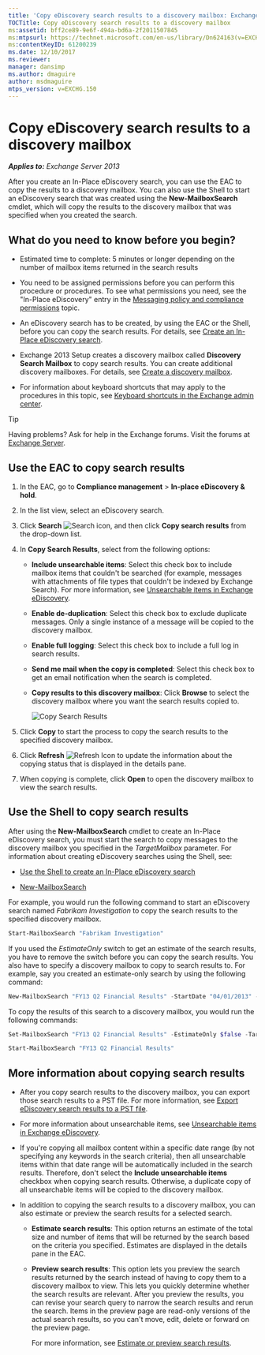 ```yaml
---
title: 'Copy eDiscovery search results to a discovery mailbox: Exchange 2013 Help'
TOCTitle: Copy eDiscovery search results to a discovery mailbox
ms:assetid: bff2ce89-9e6f-494a-bd6a-2f2011507845
ms:mtpsurl: https://technet.microsoft.com/en-us/library/Dn624163(v=EXCHG.150)
ms:contentKeyID: 61200239
ms.date: 12/10/2017
ms.reviewer: 
manager: dansimp
ms.author: dmaguire
author: msdmaguire
mtps_version: v=EXCHG.150
---
```


# Copy eDiscovery search results to a discovery mailbox

_**Applies to:** Exchange Server 2013_

After you create an In-Place eDiscovery search, you can use the EAC to copy the results to a discovery mailbox. You can also use the Shell to start an eDiscovery search that was created using the **New-MailboxSearch** cmdlet, which will copy the results to the discovery mailbox that was specified when you created the search.

## What do you need to know before you begin?

- Estimated time to complete: 5 minutes or longer depending on the number of mailbox items returned in the search results

- You need to be assigned permissions before you can perform this procedure or procedures. To see what permissions you need, see the "In-Place eDiscovery" entry in the [Messaging policy and compliance permissions](messaging-policy-and-compliance-permissions-exchange-2013-help.md) topic.

- An eDiscovery search has to be created, by using the EAC or the Shell, before you can copy the search results. For details, see [Create an In-Place eDiscovery search](https://docs.microsoft.com/en-us/exchange/security-and-compliance/in-place-ediscovery/create-in-place-ediscovery-search).

- Exchange 2013 Setup creates a discovery mailbox called **Discovery Search Mailbox** to copy search results. You can create additional discovery mailboxes. For details, see [Create a discovery mailbox](https://docs.microsoft.com/en-us/Office365/SecurityCompliance/eop/exchange-online-protection-overview).

- For information about keyboard shortcuts that may apply to the procedures in this topic, see [Keyboard shortcuts in the Exchange admin center](keyboard-shortcuts-in-the-exchange-admin-center-2013-help.md).

> [!TIP]
> Having problems? Ask for help in the Exchange forums. Visit the forums at [Exchange Server](https://go.microsoft.com/fwlink/p/?linkid=60612).

## Use the EAC to copy search results

1. In the EAC, go to **Compliance management** \> **In-place eDiscovery & hold**.

2. In the list view, select an eDiscovery search.

3. Click **Search** ![Search icon](images/Dn624163.773574d0-9b92-4cab-9f6b-81532c7418b9(EXCHG.150).gif "Search icon"), and then click **Copy search results** from the drop-down list.

4. In **Copy Search Results**, select from the following options:

   - **Include unsearchable items**: Select this check box to include mailbox items that couldn't be searched (for example, messages with attachments of file types that couldn't be indexed by Exchange Search). For more information, see [Unsearchable items in Exchange eDiscovery](unsearchable-items-in-exchange-ediscovery-exchange-2013-help.md).

   - **Enable de-duplication**: Select this check box to exclude duplicate messages. Only a single instance of a message will be copied to the discovery mailbox.

   - **Enable full logging**: Select this check box to include a full log in search results.

   - **Send me mail when the copy is completed**: Select this check box to get an email notification when the search is completed.

   - **Copy results to this discovery mailbox**: Click **Browse** to select the discovery mailbox where you want the search results copied to.

        ![Copy Search Results](images/Dn624163.875e25ed-8308-408c-92c4-8c76fc9d9bfc(EXCHG.150).gif "Copy Search Results")

5. Click **Copy** to start the process to copy the search results to the specified discovery mailbox.

6. Click **Refresh** ![Refresh Icon](images/Dn624163.85f271ca-32a4-426c-842a-d2172567099d(EXCHG.150).gif "Refresh Icon") to update the information about the copying status that is displayed in the details pane.

7. When copying is complete, click **Open** to open the discovery mailbox to view the search results.

## Use the Shell to copy search results

After using the **New-MailboxSearch** cmdlet to create an In-Place eDiscovery search, you must start the search to copy messages to the discovery mailbox you specified in the *TargetMailbox* parameter. For information about creating eDiscovery searches using the Shell, see:

- [Use the Shell to create an In-Place eDiscovery search](https://docs.microsoft.com/en-us/exchange/security-and-compliance/in-place-ediscovery/create-in-place-ediscovery-search)

- [New-MailboxSearch](https://technet.microsoft.com/en-us/library/dd298064\(v=exchg.150\))

For example, you would run the following command to start an eDiscovery search named *Fabrikam Investigation* to copy the search results to the specified discovery mailbox.

```powershell
Start-MailboxSearch "Fabrikam Investigation"
```

If you used the *EstimateOnly* switch to get an estimate of the search results, you have to remove the switch before you can copy the search results. You also have to specify a discovery mailbox to copy to search results to. For example, say you created an estimate-only search by using the following command:

```powershell
New-MailboxSearch "FY13 Q2 Financial Results" -StartDate "04/01/2013" -EndDate "06/30/2013" -SourceMailboxes "DG-Finance" -SearchQuery '"Financial" AND "Fabrikam"' -EstimateOnly -IncludeUnsearchableItems
```

To copy the results of this search to a discovery mailbox, you would run the following commands:

```powershell
Set-MailboxSearch "FY13 Q2 Financial Results" -EstimateOnly $false -TargetMailbox "Discovery Search Mailbox"
```

```powershell
Start-MailboxSearch "FY13 Q2 Financial Results"
```

## More information about copying search results

- After you copy search results to the discovery mailbox, you can export those search results to a PST file. For more information, see [Export eDiscovery search results to a PST file](https://docs.microsoft.com/en-us/exchange/security-and-compliance/in-place-ediscovery/export-search-results).

- For more information about unsearchable items, see [Unsearchable items in Exchange eDiscovery](unsearchable-items-in-exchange-ediscovery-exchange-2013-help.md).

- If you're copying all mailbox content within a specific date range (by not specifying any keywords in the search criteria), then all unsearchable items within that date range will be automatically included in the search results. Therefore, don't select the **Include unsearchable items** checkbox when copying search results. Otherwise, a duplicate copy of all unsearchable items will be copied to the discovery mailbox.

- In addition to copying the search results to a discovery mailbox, you can also estimate or preview the search results for a selected search.

  - **Estimate search results**: This option returns an estimate of the total size and number of items that will be returned by the search based on the criteria you specified. Estimates are displayed in the details pane in the EAC.

  - **Preview search results**: This option lets you preview the search results returned by the search instead of having to copy them to a discovery mailbox to view. This lets you quickly determine whether the search results are relevant. After you preview the results, you can revise your search query to narrow the search results and rerun the search. Items in the preview page are read-only versions of the actual search results, so you can't move, edit, delete or forward on the preview page.

    For more information, see [Estimate or preview search results](https://docs.microsoft.com/en-us/exchange/security-and-compliance/in-place-ediscovery/create-in-place-ediscovery-search).
